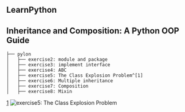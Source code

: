 LearnPython
---

## Inheritance and Composition: A Python OOP Guide

```
├── pylon
│   ├── exercise2: module and package
│   ├── exercise3: implement interface
│   ├── exercise4: ABC
│   ├── exercise5: The Class Explosion Problem^[1]
│   ├── exercise6: Multiple inheritance
│   ├── exercise7: Composition
│   ├── exercise8: Mixin
```

[1](.)
![exercise5: The Class Explosion Problem](https://files.realpython.com/media/ic-class-explosion.a3d42b8c9b91.jpg)